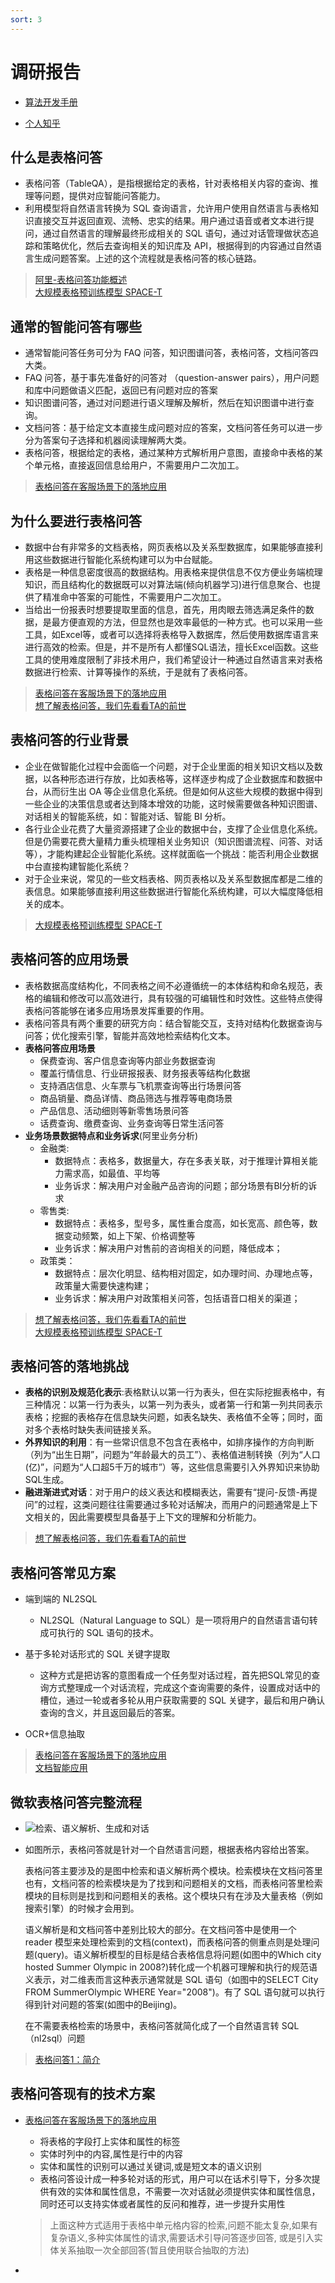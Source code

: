 ```yaml
---
sort: 3
---
```



# 调研报告

* [算法开发手册](https://kg-nlp.github.io/Algorithm-Project-Manual/表格解析/调研报告.html)

* [个人知乎](https://www.zhihu.com/people/zhangyj-n)



## 什么是表格问答
* 表格问答（TableQA），是指根据给定的表格，针对表格相关内容的查询、推理等问题，提供对应智能问答能力。
* 利用模型将自然语言转换为 SQL 查询语言，允许用户使用自然语言与表格知识直接交互并返回直观、流畅、忠实的结果。用户通过语音或者文本进行提问，通过自然语言的理解最终形成相关的 SQL 语句，通过对话管理做状态追踪和策略优化，然后去查询相关的知识库及 API，根据得到的内容通过自然语言生成问题答案。上述的这个流程就是表格问答的核心链路。  

> [阿里-表格问答功能概述](https://help.aliyun.com/document_detail/450645.html?spm=a2c4g.450629.0.0.75451caff1cGN3)    
> [大规模表格预训练模型 SPACE-T](https://zhuanlan.zhihu.com/p/622616839)

## 通常的智能问答有哪些
* 通常智能问答任务可分为 FAQ 问答，知识图谱问答，表格问答，文档问答四大类。
* FAQ 问答，基于事先准备好的问答对 （question-answer pairs），用户问题和库中问题做语义匹配，返回已有问题对应的答案
* 知识图谱问答，通过对问题进行语义理解及解析，然后在知识图谱中进行查询。
* 文档问答：基于给定文本直接生成问题对应的答案，文档问答任务可以进一步分为答案句子选择和机器阅读理解两大类。
* 表格问答，根据给定的表格，通过某种方式解析用户意图，直接命中表格的某个单元格，直接返回信息给用户，不需要用户二次加工。
> [表格问答在客服场景下的落地应用](https://zhuanlan.zhihu.com/p/431970230)

## 为什么要进行表格问答
* 数据中台有非常多的文档表格，网页表格以及关系型数据库，如果能够直接利用这些数据进行智能化系统构建可以为中台赋能。
* 表格是一种信息密度很高的数据结构。用表格来提供信息不仅方便业务端梳理知识，而且结构化的数据既可以对算法端(倾向机器学习)进行信息聚合、也提供了精准命中答案的可能性，不需要用户二次加工。
* 当给出一份报表时想要提取里面的信息，首先，用肉眼去筛选满足条件的数据，是最方便直观的方法，但显然也是效率最低的一种方式。也可以采用一些工具，如Excel等，或者可以选择将表格导入数据库，然后使用数据库语言来进行高效的检索。但是，并不是所有人都懂SQL语法，擅长Excel函数。这些工具的使用难度限制了非技术用户，我们希望设计一种通过自然语言来对表格数据进行检索、计算等操作的系统，于是就有了表格问答。

> [表格问答在客服场景下的落地应用](https://zhuanlan.zhihu.com/p/431970230)  
> [想了解表格问答，我们先看看TA的前世](https://zhuanlan.zhihu.com/p/325715296)

## 表格问答的行业背景
* 企业在做智能化过程中会面临一个问题，对于企业里面的相关知识文档以及数据，以各种形态进行存放，比如表格等，这样逐步构成了企业数据库和数据中台，从而衍生出 OA 等企业信息化系统。但是如何从这些大规模的数据中得到一些企业的决策信息或者达到降本增效的功能，这时候需要做各种知识图谱、对话相关的智能系统，如：智能对话、智能 BI 分析。
* 各行业企业花费了大量资源搭建了企业的数据中台，支撑了企业信息化系统。但是仍需要花费大量精力重头梳理相关业务知识（知识图谱流程、问答、对话等），才能构建起企业智能化系统。这样就面临一个挑战：能否利用企业数据中台直接构建智能化系统？
* 对于企业来说，常见的一些文档表格、网页表格以及关系型数据库都是二维的表信息。如果能够直接利用这些数据进行智能化系统构建，可以大幅度降低相关的成本。

> [大规模表格预训练模型 SPACE-T](https://zhuanlan.zhihu.com/p/622616839)  

## 表格问答的应用场景
* 表格数据高度结构化，不同表格之间不必遵循统一的本体结构和命名规范，表格的编辑和修改可以高效进行，具有较强的可编辑性和时效性。这些特点使得表格问答能够在诸多应用场景发挥重要的作用。
* 表格问答具有两个重要的研究方向：结合智能交互，支持对结构化数据查询与问答；优化搜索引擎，智能并高效地检索结构化文本。
* **表格问答应用场景**
    *  保费查询、客户信息查询等内部业务数据查询
    *  覆盖行情信息、行业研报报表、财务报表等结构化数据
    *  支持酒店信息、火车票与飞机票查询等出行场景问答
    *  商品销量、商品详情、商品筛选与推荐等电商场景
    *  产品信息、活动细则等新零售场景问答
    *  话费查询、缴费查询、业务查询等日常生活问答
* **业务场景数据特点和业务诉求**(阿里业务分析)
    * 金融类:
        * 数据特点：表格多，数据量大，存在多表关联，对于推理计算相关能力需求高，如最值、平均等
        * 业务诉求：解决用户对金融产品咨询的问题；部分场景有BI分析的诉求
    * 零售类:
        *  数据特点：表格多，型号多，属性重合度高，如长宽高、颜色等，数据变动频繁，如上下架、价格调整等
        * 业务诉求：解决用户对售前的咨询相关的问题，降低成本；
    * 政策类：
        *  数据特点：层次化明显、结构相对固定，如办理时间、办理地点等，政策量大需要快速构建；
        *  业务诉求：解决用户对政策相关问答，包括语音口相关的渠道；

> [想了解表格问答，我们先看看TA的前世](https://zhuanlan.zhihu.com/p/325715296)  
> [大规模表格预训练模型 SPACE-T](https://zhuanlan.zhihu.com/p/622616839)


## 表格问答的落地挑战
* **表格的识别及规范化表示**:表格默认以第一行为表头，但在实际挖掘表格中，有三种情况：以第一行为表头，以第一列为表头，或者第一行和第一列共同表示表格；挖掘的表格存在信息缺失问题，如表名缺失、表格值不全等；同时，面对多个表格时缺失表间链接关系。
* **外界知识的利用**：有一些常识信息不包含在表格中，如排序操作的方向判断（列为“出生日期”，问题为“年龄最大的员工”）、表格值进制转换（列为“人口(亿)”，问题为“人口超5千万的城市”）等，这些信息需要引入外界知识来协助SQL生成。
* **融进渐进式对话**：对于用户的歧义表达和模糊表达，需要有“提问-反馈-再提问”的过程，这类问题往往需要通过多轮对话解决，而用户的问题通常是上下文相关的，因此需要模型具备基于上下文的理解和分析能力。

> [想了解表格问答，我们先看看TA的前世](https://zhuanlan.zhihu.com/p/325715296)

## 表格问答常见方案
* 端到端的 NL2SQL
    * NL2SQL（Natural Language to SQL）是一项将用户的自然语言语句转成可执行的 SQL 语句的技术。 
    
*  基于多轮对话形式的 SQL 关键字提取
    * 这种方式是把访客的意图看成一个任务型对话过程，首先把SQL常见的查询方式整理成一个对话流程，完成这个查询需要的条件，设置成对话中的槽位，通过一轮或者多轮从用户获取需要的 SQL 关键字，最后和用户确认查询的含义，并且返回最后的答案。

* OCR+信息抽取

> [表格问答在客服场景下的落地应用](https://zhuanlan.zhihu.com/p/431970230)  
> [文档智能应用](https://github.com/PaddlePaddle/PaddleNLP/tree/develop/applications/document_intelligence)

## 微软表格问答完整流程
* ![检索、语义解析、生成和对话](https://note.youdao.com/yws/api/personal/file/WEBf72f85e07916b23d9814010b9ad74947?method=download&shareKey=9ec7ab487aced962a8f4c2bfe87f988f)
* 如图所示，表格问答就是针对一个自然语言问题，根据表格内容给出答案。

    表格问答主要涉及的是图中检索和语义解析两个模块。检索模块在文档问答里也有，文档问答的检索模块是为了找到和问题相关的文档，而表格问答里检索模块的目标则是找到和问题相关的表格。这个模块只有在涉及大量表格（例如搜索引擎）的时候才会用到。
    
    语义解析是和文档问答中差别比较大的部分。在文档问答中是使用一个 reader 模型来处理检索到的文档(context)，而表格问答的侧重点则是处理问题(query)。语义解析模型的目标是结合表格信息将问题(如图中的Which city hosted Summer Olympic in 2008?)转化成一个机器可理解和执行的规范语义表示，对二维表而言这种表示通常就是 SQL 语句（如图中的SELECT City FROM SummerOlympic WHERE Year="2008")。有了 SQL 语句就可以执行得到针对问题的答案(如图中的Beijing)。
    
    在不需要表格检索的场景中，表格问答就简化成了一个自然语言转 SQL（nl2sql）问题
    
> [表格问答1：简介](https://zhuanlan.zhihu.com/p/128123561)

## 表格问答现有的技术方案

* [表格问答在客服场景下的落地应用](https://zhuanlan.zhihu.com/p/431970230)
    *  将表格的字段打上实体和属性的标签
    *  实体时列中的内容,属性是行中的内容
    *  实体和属性的识别可以通过关键词,或是短文本的语义识别
    *  表格问答设计成一种多轮对话的形式，用户可以在话术引导下，分多次提供有效的实体和属性信息，不需要一次对话就必须提供实体和属性信息，同时还可以支持实体或者属性的反问和推荐，进一步提升实用性
    
    > 上面这种方式适用于表格中单元格内容的检索,问题不能太复杂,如果有复杂语义,多种实体属性的请求,需要话术引导问答逐步回答, 或是引入实体关系抽取一次全部回答(暂且使用联合抽取的方法)

* 